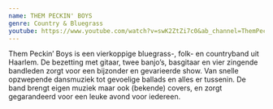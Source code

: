 ```yaml
---
name: THEM PECKIN' BOYS
genre: Country & Bluegrass
youtube: https://www.youtube.com/watch?v=swK2ZtZi7c0&ab_channel=ThemPeckin%27Boys
---
```

<!--StartFragment-->

Them Peckin’ Boys is een vierkoppige bluegrass-, folk- en countryband uit Haarlem. De bezetting met gitaar, twee banjo’s, basgitaar en vier zingende bandleden zorgt voor een bijzonder en gevarieerde show. Van snelle opzwepende dansmuziek tot gevoelige ballads en alles er tussenin. De band brengt eigen muziek maar ook (bekende) covers, en zorgt gegarandeerd voor een leuke avond voor iedereen.

<!--EndFragment-->